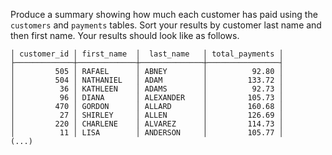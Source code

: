 
Produce a summary showing how much each customer has paid
using the `customers` and `payments` tables. Sort your
results by customer last name and then first name.
Your results should look like as follows.

```
│ customer_id │ first_name  │  last_name   │ total_payments │
├─────────────┼─────────────┼──────────────┼────────────────┤
│         505 │ RAFAEL      │ ABNEY        │          92.80 │
│         504 │ NATHANIEL   │ ADAM         │         133.72 │
│          36 │ KATHLEEN    │ ADAMS        │          92.73 │
│          96 │ DIANA       │ ALEXANDER    │         105.73 │
│         470 │ GORDON      │ ALLARD       │         160.68 │
│          27 │ SHIRLEY     │ ALLEN        │         126.69 │
│         220 │ CHARLENE    │ ALVAREZ      │         114.73 │
│          11 │ LISA        │ ANDERSON     │         105.77 │
(...)
```